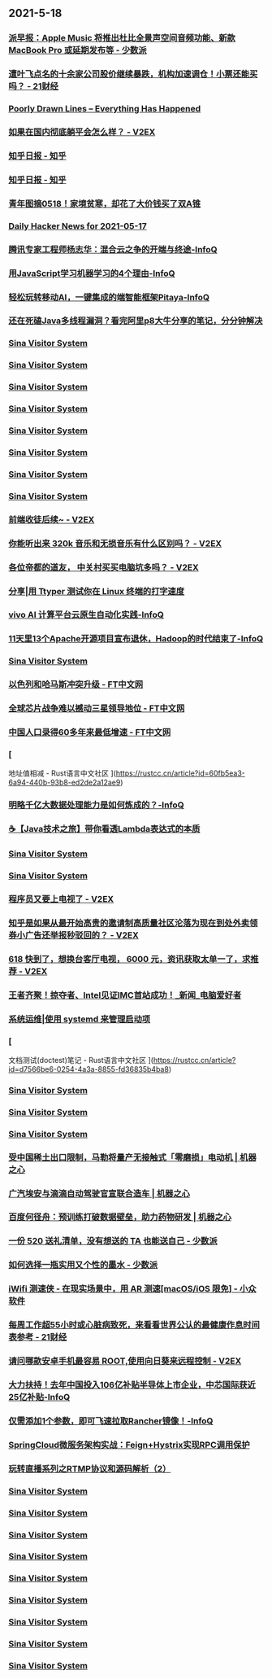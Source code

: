 
## 2021-5-18

### [派早报：Apple Music 将推出杜比全景声空间音频功能、新款 MacBook Pro 或延期发布等 - 少数派](https://sspai.com/post/66706)

### [遭叶飞点名的十余家公司股价继续暴跌，机构加速调仓！小票还能买吗？ - 21财经](https://m.21jingji.com/article/20210518/herald/0e7d7eebcfd8c280f307976cf6bf6dd7.html)

### [Poorly Drawn Lines – Everything Has Happened](http://feedproxy.google.com/~r/PoorlyDrawnLines/~3/CEiVtGPFbjY/)

### [如果在国内彻底躺平会怎么样？ - V2EX](https://www.v2ex.com/t/777510)

### [知乎日报 - 知乎](https://daily.zhihu.com/story/9736106)

### [知乎日报 - 知乎](https://daily.zhihu.com/story/9736102)

### [青年图摘0518！家境贫寒，却花了大价钱买了双A锥](https://qingniantuzhai.com/qing-nian-tu-zhai-0518-3/)

### [Daily Hacker News for 2021-05-17](https://www.daemonology.net/hn-daily/2021-05-17.html)

### [腾讯专家工程师杨志华：混合云之争的开端与终途-InfoQ](https://www.infoq.cn/article/jxg8Z74UPaGCeibEIB5R)

### [用JavaScript学习机器学习的4个理由-InfoQ](https://www.infoq.cn/article/j1f3Bi4l6LLSp6JqlTby)

### [轻松玩转移动AI，一键集成的端智能框架Pitaya-InfoQ](https://www.infoq.cn/article/w5gU6WaPMrTvW5EC6AUl)

### [还在死磕Java多线程漏洞？看完阿里p8大牛分享的笔记，分分钟解决](https://www.infoq.cn/article/5cd2482cca3916f92f2d254b9)

### [Sina Visitor System](https://weibo.com/1746173800/KfZIj6N6S)

### [Sina Visitor System](https://weibo.com/1402400261/Kg06iDbp4)

### [Sina Visitor System](https://weibo.com/1402400261/KfZQqk3Xx)

### [Sina Visitor System](https://weibo.com/1715118170/KfZUTs5tS)

### [Sina Visitor System](https://weibo.com/1715118170/KfZwxwp1u)

### [Sina Visitor System](https://weibo.com/1715118170/KfZq1CjVk)

### [Sina Visitor System](https://weibo.com/1715118170/KfZjXccXn)

### [Sina Visitor System](https://weibo.com/1715118170/KfZdU7VV2)

### [前端收徒后续~ - V2EX](https://www.v2ex.com/t/777473)

### [你能听出来 320k 音乐和无损音乐有什么区别吗？ - V2EX](https://www.v2ex.com/t/777466)

### [各位帝都的道友， 中关村买买电脑坑多吗？ - V2EX](https://www.v2ex.com/t/777405)

### [分享|用 Ttyper 测试你在 Linux 终端的打字速度](https://linux.cn/article-13401-1.html?utm_source=rss&utm_medium=rss)

### [vivo AI 计算平台云原生自动化实践-InfoQ](https://www.infoq.cn/article/9vB93vFIa9qHVMYOj6lD)

### [11天里13个Apache开源项目宣布退休，Hadoop的时代结束了-InfoQ](https://www.infoq.cn/article/8IpROq9a7qxUSlmpURFo)

### [Sina Visitor System](https://weibo.com/1715118170/Kg0ze131t)

### [以色列和哈马斯冲突升级 - FT中文网](http://www.ftchinese.com/story/001092486)

### [全球芯片战争难以撼动三星领导地位 - FT中文网](http://www.ftchinese.com/story/001092474)

### [中国人口录得60多年来最低增速 - FT中文网](http://www.ftchinese.com/story/001092453)

### [
地址值相减 - Rust语言中文社区
](https://rustcc.cn/article?id=60fb5ea3-6a94-440b-93b8-ed2de2a12ae9)

### [明略千亿大数据处理能力是如何炼成的？-InfoQ](https://www.infoq.cn/article/YWYebJN6BQMaJg9wLW7h)

### [☕️【Java技术之旅】带你看透Lambda表达式的本质](https://www.infoq.cn/article/f859764824f443776bc95fd1e)

### [Sina Visitor System](https://weibo.com/1715118170/Kg0LmeMcx)

### [Sina Visitor System](https://weibo.com/1715118170/Kg0HCltH6)

### [程序员又要上电视了 - V2EX](https://www.v2ex.com/t/777581)

### [知乎是如果从最开始高贵的邀请制高质量社区沦落为现在到处外卖领券小广告还举报秒驳回的？ - V2EX](https://www.v2ex.com/t/777543)

### [618 快到了，想换台客厅电视， 6000 元，资讯获取太单一了，求推荐 - V2EX](https://www.v2ex.com/t/777429)

### [王者齐聚！掠夺者、Intel见证IMC首站成功！_新闻_电脑爱好者](https://www.cfan.com.cn/2021/0518/135166.shtml)

### [系统运维|使用 systemd 来管理启动项](https://linux.cn/article-13402-1.html?utm_source=rss&utm_medium=rss)

### [
文档测试(doctest)笔记 - Rust语言中文社区
](https://rustcc.cn/article?id=d7566be6-0254-4a3a-8855-fd36835b4ba8)

### [Sina Visitor System](https://weibo.com/1402400261/Kg1hVEmn0)

### [Sina Visitor System](https://weibo.com/1402400261/Kg1h04ttA)

### [Sina Visitor System](https://weibo.com/1715118170/Kg15OybtB)

### [受中国稀土出口限制，马勒将量产无接触式「零磨损」电动机 | 机器之心](https://www.jiqizhixin.com/articles/2021-05-18-3)

### [广汽埃安与滴滴自动驾驶官宣联合造车 | 机器之心](https://www.jiqizhixin.com/articles/2021-05-18-2)

### [百度何径舟：预训练打破数据壁垒，助力药物研发 | 机器之心](https://www.jiqizhixin.com/articles/2021-05-18)

### [一份 520 送礼清单，没有想送的 TA 也能送自己 - 少数派](https://sspai.com/post/66692)

### [如何选择一瓶实用又个性的墨水 - 少数派](https://sspai.com/post/66526)

### [iWifi 测速侠 - 在现实场景中，用 AR 测速[macOS/iOS 限免] - 小众软件](https://www.appinn.com/iwifi-speedtest/)

### [每周工作超55小时或心脏病致死，来看看世界公认的最健康作息时间表参考 - 21财经](https://m.21jingji.com/article/20210518/herald/c8e098648f90a1dce64f599f9b7fb3f7.html)

### [请问哪款安卓手机最容易 ROOT,使用向日葵来远程控制 - V2EX](https://www.v2ex.com/t/777442)

### [大力扶持！去年中国投入106亿补贴半导体上市企业，中芯国际获近25亿补贴-InfoQ](https://www.infoq.cn/article/xGJ99890a3ZMWJUDNf6L)

### [仅需添加1个参数，即可飞速拉取Rancher镜像！-InfoQ](https://www.infoq.cn/article/8MYY2rr7cJzqcepfXBC4)

### [SpringCloud微服务架构实战：Feign+Hystrix实现RPC调用保护](https://www.infoq.cn/article/44ae359444104ce159464e247)

### [玩转直播系列之RTMP协议和源码解析（2）](https://www.infoq.cn/article/51cbaf09b3f1dd09c39ff7cfd)

### [Sina Visitor System](https://weibo.com/1402400261/Kg1RVupCA)

### [Sina Visitor System](https://weibo.com/1402400261/Kg1QGrsmc)

### [Sina Visitor System](https://weibo.com/1402400261/Kg1Po45St)

### [Sina Visitor System](https://weibo.com/1402400261/Kg1K1xJtQ)

### [Sina Visitor System](https://weibo.com/1402400261/Kg1IBumnt)

### [Sina Visitor System](https://weibo.com/1715118170/Kg1SEb2C3)

### [Sina Visitor System](https://weibo.com/1715118170/Kg1um2C0i)

### [Sina Visitor System](https://weibo.com/1642628345/Kg1K6EChV)

### [Sina Visitor System](https://weibo.com/1642628345/Kg1it7mli)